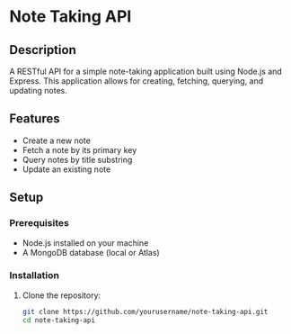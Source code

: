 # Note Taking API

## Description

A RESTful API for a simple note-taking application built using Node.js and Express. This application allows for creating, fetching, querying, and updating notes.

## Features

- Create a new note
- Fetch a note by its primary key
- Query notes by title substring
- Update an existing note

## Setup

### Prerequisites

- Node.js installed on your machine
- A MongoDB database (local or Atlas)

### Installation

1. Clone the repository:
   ```bash
   git clone https://github.com/yourusername/note-taking-api.git
   cd note-taking-api
   ```
